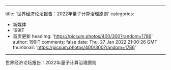 
---
title: '世界经济论坛报告：2022年量子计算治理原则'
categories: 
 - 新媒体
 - 199IT
 - 首页更新
headimg: 'https://picsum.photos/400/300?random=1786'
author: 199IT
comments: false
date: Thu, 27 Jan 2022 21:00:26 GMT
thumbnail: 'https://picsum.photos/400/300?random=1786'
---

<div>   
世界经济论坛报告：2022年量子计算治理原则  
</div>
            